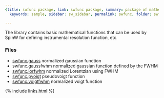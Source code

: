 ```yaml
---
{title: swfunc package, link: swfunc package, summary: package of mathematical functions,
  keywords: sample, sidebar: sw_sidebar, permalink: swfunc, folder: swfunc, mathjax: 'true'}

---
```

 
The library contains basic mathematical functions that can be used by
SpinW for defining instrumental resolution function, etc.
 
### Files
* [swfunc.gauss](swfunc_gauss) normalized gaussian function
* [swfunc.gaussfwhm](swfunc_gaussfwhm) normalized gaussian function defined by the FWHM
* [swfunc.lorfwhm](swfunc_lorfwhm) normalized Lorentzian using FWHM
* [swfunc.pvoigt](swfunc_pvoigt) pseudovoigt function
* [swfunc.voigtfwhm](swfunc_voigtfwhm) normalized voigt function

{% include links.html %}
